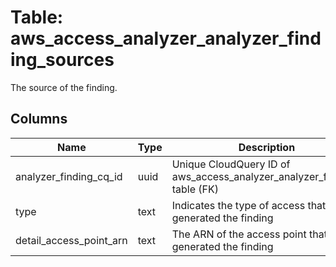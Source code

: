 
# Table: aws_access_analyzer_analyzer_finding_sources
The source of the finding.
## Columns
| Name        | Type           | Description  |
| ------------- | ------------- | -----  |
|analyzer_finding_cq_id|uuid|Unique CloudQuery ID of aws_access_analyzer_analyzer_findings table (FK)|
|type|text|Indicates the type of access that generated the finding|
|detail_access_point_arn|text|The ARN of the access point that generated the finding|
